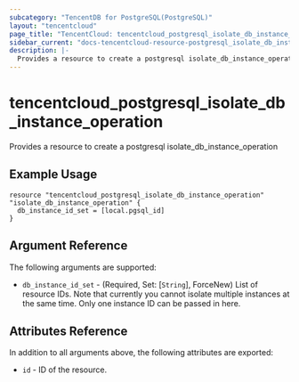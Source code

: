 ```yaml
---
subcategory: "TencentDB for PostgreSQL(PostgreSQL)"
layout: "tencentcloud"
page_title: "TencentCloud: tencentcloud_postgresql_isolate_db_instance_operation"
sidebar_current: "docs-tencentcloud-resource-postgresql_isolate_db_instance_operation"
description: |-
  Provides a resource to create a postgresql isolate_db_instance_operation
---
```


# tencentcloud_postgresql_isolate_db_instance_operation

Provides a resource to create a postgresql isolate_db_instance_operation

## Example Usage

```hcl
resource "tencentcloud_postgresql_isolate_db_instance_operation" "isolate_db_instance_operation" {
  db_instance_id_set = [local.pgsql_id]
}
```

## Argument Reference

The following arguments are supported:

* `db_instance_id_set` - (Required, Set: [`String`], ForceNew) List of resource IDs. Note that currently you cannot isolate multiple instances at the same time. Only one instance ID can be passed in here.

## Attributes Reference

In addition to all arguments above, the following attributes are exported:

* `id` - ID of the resource.



